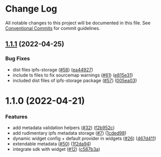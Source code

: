# Change Log

All notable changes to this project will be documented in this file.
See [Conventional Commits](https://conventionalcommits.org) for commit guidelines.

## [1.1.1](https://github.com/bosonprotocol/core-components/compare/@bosonprotocol/ipfs-storage@1.1.0...@bosonprotocol/ipfs-storage@1.1.1) (2022-04-25)


### Bug Fixes

* dist files ipfs-storage ([#58](https://github.com/bosonprotocol/core-components/issues/58)) ([ea44927](https://github.com/bosonprotocol/core-components/commit/ea449277565fe06a7c8c7393e5f6269b53dab558))
* include ts files to fix sourcemap warnings ([#61](https://github.com/bosonprotocol/core-components/issues/61)) ([e815e31](https://github.com/bosonprotocol/core-components/commit/e815e31f13c667522b1f3c18460a4f1a7de37b53))
* included dist files of ipfs-storage package ([#57](https://github.com/bosonprotocol/core-components/issues/57)) ([005ea03](https://github.com/bosonprotocol/core-components/commit/005ea037b29154f063cf9f86ba6c6a21ec91a0f3))





# 1.1.0 (2022-04-21)


### Features

* add metadata validation helpers ([#32](https://github.com/bosonprotocol/core-components/issues/32)) ([f2b952c](https://github.com/bosonprotocol/core-components/commit/f2b952cf0461f17e9f38c7221c03d2883428d8ec))
* add rudimentary ipfs metadata storage ([#7](https://github.com/bosonprotocol/core-components/issues/7)) ([1cded98](https://github.com/bosonprotocol/core-components/commit/1cded9833deaf6ebdc93a07ab6840de263c70158))
* dynamic widget config + default provider in widgets ([#26](https://github.com/bosonprotocol/core-components/issues/26)) ([467d411](https://github.com/bosonprotocol/core-components/commit/467d411113f53069953673a5707c52baef0582e5))
* extendable metadata ([#50](https://github.com/bosonprotocol/core-components/issues/50)) ([1f2da94](https://github.com/bosonprotocol/core-components/commit/1f2da941381104e32e6620d8d97808d2fabedc98))
* integrate sdk with widget ([#12](https://github.com/bosonprotocol/core-components/issues/12)) ([c587b3a](https://github.com/bosonprotocol/core-components/commit/c587b3aa74bad738240015bd405e01fcd40b4af9))
